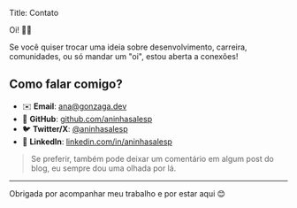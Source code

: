 Title: Contato

Oi! 🤍🌻

Se você quiser trocar uma ideia sobre desenvolvimento, carreira, comunidades, ou só mandar um "oi", estou aberta a conexões!

## Como falar comigo?

- ✉️ **Email**: [ana@gonzaga.dev](ana@gonzaga.dev)  
- 🐙 **GitHub**: [github.com/aninhasalesp](https://github.com/aninhasalesp)  
- 🐦 **Twitter/X**: [@aninhasalesp](https://twitter.com/aninhasalesp)  
- 💼 **LinkedIn**: [linkedin.com/in/aninhasalesp](https://www.linkedin.com/in/aninhasalesp)  

> Se preferir, também pode deixar um comentário em algum post do blog, eu sempre dou uma olhada por lá.

---

Obrigada por acompanhar meu trabalho e por estar aqui 😊